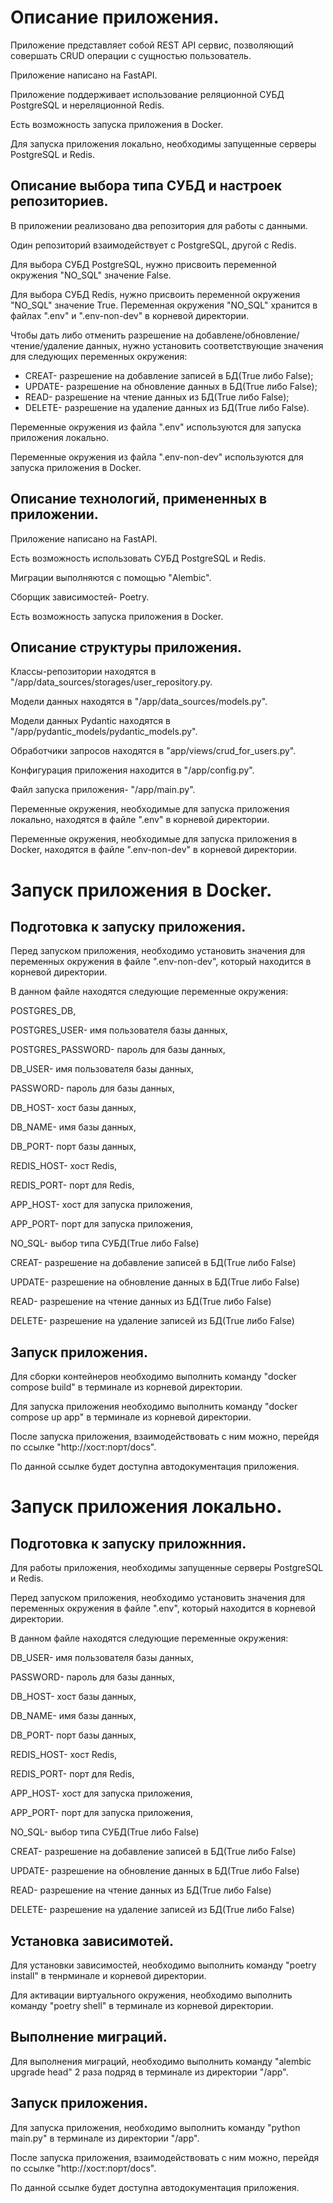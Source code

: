 # Описание приложения.
Приложение представляет собой REST API сервис, позволяющий совершать CRUD операции с сущностью пользователь.

Приложение написано на FastAPI.

Приложение поддерживает использование реляционной СУБД PostgreSQL и нереляционной Redis.

Есть возможность запуска приложения в Docker.

Для запуска приложения локально, необходимы запущенные серверы PostgreSQL и Redis.
## Описание выбора типа СУБД и настроек репозиториев.
В приложении реализовано два репозитория для работы с данными.

Один репозиторий взаимодействует с PostgreSQL, другой с Redis.

Для выбора СУБД PostgreSQL, нужно присвоить переменной окружения "NO_SQL" значение False.

Для выбора СУБД Redis, нужно присвоить переменной окружения "NO_SQL" значение True.
Переменная окружения "NO_SQL" хранится в файлах ".env" и ".env-non-dev" в корневой директории.

Чтобы дать либо отменить разрешение на добавлене/обновление/чтение/удаление данных,
нужно установить соответствующие значения для следующих переменных окружения:
  - CREAT- разрешение на добавление записей в БД(True либо False);
  - UPDATE- разрешение на обновление данных в БД(True либо False);
  - READ- разрешение на чтение данных из БД(True либо False);
  - DELETE- разрешение на удаление данных из БД(True либо False).

Переменные окружения из файла ".env" используются для запуска приложения локально.

Переменные окружения из файла ".env-non-dev" используются для запуска приложения в Docker.
## Описание технологий, примененных в приложении.
Приложение написано на FastAPI.

Есть возможность использовать СУБД PostgreSQL и Redis.

Миграции выполняются с помощью "Alembic".

Сборщик зависимостей- Poetry.

Есть возможность запуска приложения в Docker.
## Описание структуры приложения.
Классы-репозитории находятся в "/app/data_sources/storages/user_repository.py.

Модели данных находятся в "/app/data_sources/models.py".

Модели данных Pydantic находятся в "/app/pydantic_models/pydantic_models.py".

Обработчики запросов находятся в "app/views/crud_for_users.py".

Конфигурация приложения находится в "/app/config.py".

Файл запуска приложения- "/app/main.py".

Переменные окружения, необходимые для запуска приложения локально, находятся в файле ".env" в корневой директории.

Переменные окружения, необходимые для запуска приложения в Docker, находятся в файле ".env-non-dev" в корневой директории.
# Запуск приложения в Docker.
## Подготовка к запуску приложения.
Перед запуском приложения, необходимо установить значения для переменных окружения в файле ".env-non-dev",
который находится в корневой директории.

В данном файле находятся следующие переменные окружения:

POSTGRES_DB,

POSTGRES_USER- имя пользователя базы данных,

POSTGRES_PASSWORD- пароль для базы данных,

DB_USER- имя пользователя базы данных,

PASSWORD- пароль для базы данных,

DB_HOST- хост базы данных,

DB_NAME- имя базы данных,

DB_PORT- порт базы данных,

REDIS_HOST- хост Redis,

REDIS_PORT- порт для Redis,

APP_HOST- хост для запуска приложения,

APP_PORT- порт для запуска приложения,

NO_SQL- выбор типа СУБД(True либо False)

CREAT- разрешение на добавление записей в БД(True либо False)

UPDATE- разрешение на обновление данных в БД(True либо False)

READ- разрешение на чтение данных из БД(True либо False)

DELETE- разрешение на удаление записей из БД(True либо False)
## Запуск приложения.
Для сборки контейнеров необходимо выполнить команду "docker compose build" в терминале из корневой директории.

Для запуска приложения необходимо выполнить команду "docker compose up app" в терминале из корневой директории.

После запуска приложения, взаимодействовать с ним можно, перейдя по ссылке "http://хост:порт/docs".

По данной ссылке будет доступна автодокументация приложения.
# Запуск приложения локально.
## Подготовка к запуску приложнния.
Для работы приложения, необходимы запущенные серверы PostgreSQL и Redis.

Перед запуском приложения, необходимо установить значения для переменных окружения в файле ".env",
который находится в корневой директории.

В данном файле находятся следующие переменные окружения:

DB_USER- имя пользователя базы данных,

PASSWORD- пароль для базы данных,

DB_HOST- хост базы данных,

DB_NAME- имя базы данных,

DB_PORT- порт базы данных,

REDIS_HOST- хост Redis,

REDIS_PORT- порт для Redis,

APP_HOST- хост для запуска приложения,

APP_PORT- порт для запуска приложения,

NO_SQL- выбор типа СУБД(True либо False)

CREAT- разрешение на добавление записей в БД(True либо False)

UPDATE- разрешение на обновление данных в БД(True либо False)

READ- разрешение на чтение данных из БД(True либо False)

DELETE- разрешение на удаление записей из БД(True либо False)
## Установка зависимотей.
Для установки зависимостей, необходимо выполнить команду "poetry install" в тенрминале и корневой директории.

Для активации виртуального окружения, необходимо выполнить команду "poetry shell" в терминале из корневой директории.
## Выполнение миграций.

Для выполнения миграций, необходимо выполнить команду "alembic upgrade head" 2 раза подряд в терминале из
директории "/app".
## Запуск приложения.

Для запуска приложения, необходимо выполнить команду "python main.py" в терминале из директории "/app".

После запуска приложения, взаимодействовать с ним можно, перейдя по ссылке "http://хост:порт/docs".

По данной ссылке будет доступна автодокументация приложения.




